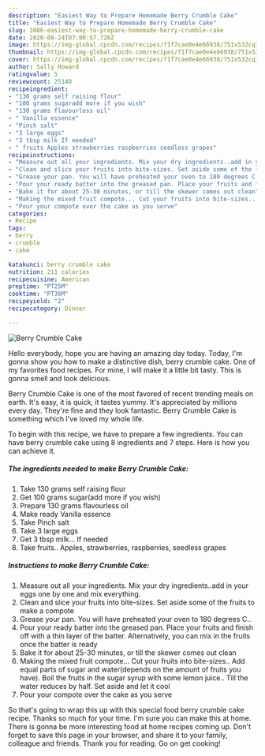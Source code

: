 ```yaml
---
description: "Easiest Way to Prepare Homemade Berry Crumble Cake"
title: "Easiest Way to Prepare Homemade Berry Crumble Cake"
slug: 1086-easiest-way-to-prepare-homemade-berry-crumble-cake
date: 2020-08-24T07:00:57.726Z
image: https://img-global.cpcdn.com/recipes/f1f7cae0e4e66938/751x532cq70/berry-crumble-cake-recipe-main-photo.jpg
thumbnail: https://img-global.cpcdn.com/recipes/f1f7cae0e4e66938/751x532cq70/berry-crumble-cake-recipe-main-photo.jpg
cover: https://img-global.cpcdn.com/recipes/f1f7cae0e4e66938/751x532cq70/berry-crumble-cake-recipe-main-photo.jpg
author: Sally Howard
ratingvalue: 5
reviewcount: 25140
recipeingredient:
- "130 grams self raising flour"
- "100 grams sugaradd more if you wish"
- "130 grams flavourless oil"
- " Vanilla essence"
- "Pinch salt"
- "3 large eggs"
- "3 tbsp milk If needed"
- " fruits Apples strawberries raspberries seedless grapes"
recipeinstructions:
- "Measure out all your ingredients. Mix your dry ingredients..add in your eggs one by one and mix everything."
- "Clean and slice your fruits into bite-sizes. Set aside some of the fruits to make a compote"
- "Grease your pan. You will have preheated your oven to 180 degrees C.."
- "Pour your ready batter into the greased pan. Place your fruits and finish off with a thin layer of the batter. Alternatively, you can mix in the fruits once the batter is ready"
- "Bake it for about 25-30 minutes, or till the skewer comes out clean"
- "Making the mixed fruit compote... Cut your fruits into bite-sizes.. Add equal parts of sugar and water(depends on the amount of fruits you have). Boil the fruits in the sugar syrup with some lemon juice.. Till the water reduces by half. Set aside and let it cool"
- "Pour your compote over the cake as you serve"
categories:
- Recipe
tags:
- berry
- crumble
- cake

katakunci: berry crumble cake 
nutrition: 211 calories
recipecuisine: American
preptime: "PT25M"
cooktime: "PT36M"
recipeyield: "2"
recipecategory: Dinner

---
```



![Berry Crumble Cake](https://img-global.cpcdn.com/recipes/f1f7cae0e4e66938/751x532cq70/berry-crumble-cake-recipe-main-photo.jpg)

Hello everybody, hope you are having an amazing day today. Today, I'm gonna show you how to make a distinctive dish, berry crumble cake. One of my favorites food recipes. For mine, I will make it a little bit tasty. This is gonna smell and look delicious.



Berry Crumble Cake is one of the most favored of recent trending meals on earth. It's easy, it is quick, it tastes yummy. It's appreciated by millions every day. They're fine and they look fantastic. Berry Crumble Cake is something which I've loved my whole life.


To begin with this recipe, we have to prepare a few ingredients. You can have berry crumble cake using 8 ingredients and 7 steps. Here is how you can achieve it.

<!--inarticleads1-->

##### The ingredients needed to make Berry Crumble Cake:

1. Take 130 grams self raising flour
1. Get 100 grams sugar(add more if you wish)
1. Prepare 130 grams flavourless oil
1. Make ready  Vanilla essence
1. Take Pinch salt
1. Take 3 large eggs
1. Get 3 tbsp milk... If needed
1. Take  fruits.. Apples, strawberries, raspberries, seedless grapes




<!--inarticleads2-->

##### Instructions to make Berry Crumble Cake:

1. Measure out all your ingredients. Mix your dry ingredients..add in your eggs one by one and mix everything.
1. Clean and slice your fruits into bite-sizes. Set aside some of the fruits to make a compote
1. Grease your pan. You will have preheated your oven to 180 degrees C..
1. Pour your ready batter into the greased pan. Place your fruits and finish off with a thin layer of the batter. Alternatively, you can mix in the fruits once the batter is ready
1. Bake it for about 25-30 minutes, or till the skewer comes out clean
1. Making the mixed fruit compote... Cut your fruits into bite-sizes.. Add equal parts of sugar and water(depends on the amount of fruits you have). Boil the fruits in the sugar syrup with some lemon juice.. Till the water reduces by half. Set aside and let it cool
1. Pour your compote over the cake as you serve




So that's going to wrap this up with this special food berry crumble cake recipe. Thanks so much for your time. I'm sure you can make this at home. There is gonna be more interesting food at home recipes coming up. Don't forget to save this page in your browser, and share it to your family, colleague and friends. Thank you for reading. Go on get cooking!
